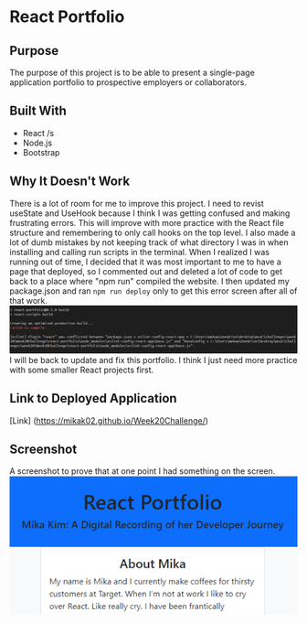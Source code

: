 # React Portfolio

## Purpose
The purpose of this project is to be able to present a single-page application portfolio to prospective employers or collaborators. 

## Built With
- React /s
- Node.js
- Bootstrap

## Why It Doesn't Work
There is a lot of room for me to improve this project. I need to revist useState and UseHook because I think I was getting confused and making frustrating errors. This will improve with more practice with the React file structure and remembering to only call hooks on the top level. I also made a lot of dumb mistakes by not keeping track of what directory I was in when installing and calling run scripts in the terminal. When I realized I was running out of time, I decided that it was most important to me to have a page that deployed, so I commented out and deleted a lot of code to get back to a place where "npm run" compiled the website. I then updated my package.json and ran `npm run deploy` only to get this error screen after all of that work. 
![Screenshot of ultimate failure](./src/images/failure-screenshot.png)
I will be back to update and fix this portfolio. I think I just need more practice with some smaller React projects first.

## Link to Deployed Application
[Link] (https://mikak02.github.io/Week20Challenge/)

## Screenshot
A screenshot to prove that at one point I had something on the screen.
![Screenshot of website](./src/images/Screenshot.png)
